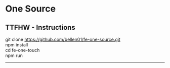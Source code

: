 # One Source

## TTFHW - Instructions

git clone https://github.com/bellen01/fe-one-source.git  
npm install  
cd fe-one-touch  
npm run  

***
